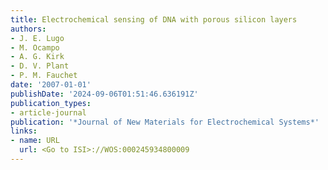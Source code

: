 ```yaml
---
title: Electrochemical sensing of DNA with porous silicon layers
authors:
- J. E. Lugo
- M. Ocampo
- A. G. Kirk
- D. V. Plant
- P. M. Fauchet
date: '2007-01-01'
publishDate: '2024-09-06T01:51:46.636191Z'
publication_types:
- article-journal
publication: '*Journal of New Materials for Electrochemical Systems*'
links:
- name: URL
  url: <Go to ISI>://WOS:000245934800009
---
```

